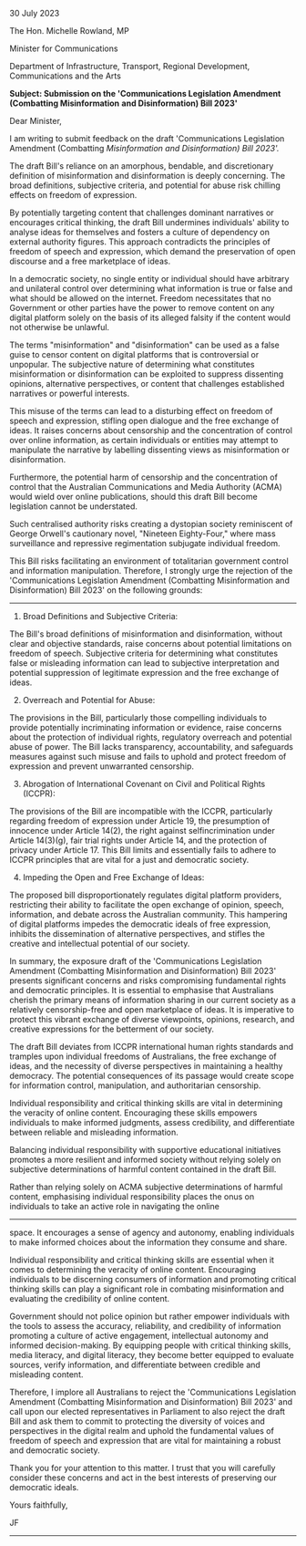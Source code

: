 30 July 2023

The Hon. Michelle Rowland, MP

Minister for Communications

Department of Infrastructure, Transport, Regional Development, Communications and the Arts

**Subject: Submission on the 'Communications Legislation Amendment (Combatting Misinformation**
**and Disinformation) Bill 2023'**

Dear Minister,

I am writing to submit feedback on the draft 'Communications Legislation Amendment (Combatting
_Misinformation and Disinformation) Bill 2023'._

The draft Bill's reliance on an amorphous, bendable, and discretionary definition of misinformation
and disinformation is deeply concerning. The broad definitions, subjective criteria, and potential for
abuse risk chilling effects on freedom of expression.

By potentially targeting content that challenges dominant narratives or encourages critical thinking,
the draft Bill undermines individuals' ability to analyse ideas for themselves and fosters a culture of
dependency on external authority figures. This approach contradicts the principles of freedom of
speech and expression, which demand the preservation of open discourse and a free marketplace of
ideas.

In a democratic society, no single entity or individual should have arbitrary and unilateral control
over determining what information is true or false and what should be allowed on the internet.
Freedom necessitates that no Government or other parties have the power to remove content on
any digital platform solely on the basis of its alleged falsity if the content would not otherwise be
unlawful.

The terms "misinformation" and "disinformation" can be used as a false guise to censor content on
digital platforms that is controversial or unpopular. The subjective nature of determining what
constitutes misinformation or disinformation can be exploited to suppress dissenting opinions,
alternative perspectives, or content that challenges established narratives or powerful interests.

This misuse of the terms can lead to a disturbing effect on freedom of speech and expression, stifling
open dialogue and the free exchange of ideas. It raises concerns about censorship and the
concentration of control over online information, as certain individuals or entities may attempt to
manipulate the narrative by labelling dissenting views as misinformation or disinformation.

Furthermore, the potential harm of censorship and the concentration of control that the Australian
Communications and Media Authority (ACMA) would wield over online publications, should this
draft Bill become legislation cannot be understated.

Such centralised authority risks creating a dystopian society reminiscent of George Orwell's
cautionary novel, "Nineteen Eighty-Four," where mass surveillance and repressive regimentation
subjugate individual freedom.

This Bill risks facilitating an environment of totalitarian government control and information
manipulation. Therefore, I strongly urge the rejection of the 'Communications Legislation
Amendment (Combatting Misinformation and Disinformation) Bill 2023' on the following grounds:


-----

1. Broad Definitions and Subjective Criteria:

The Bill's broad definitions of misinformation and disinformation, without clear and objective
standards, raise concerns about potential limitations on freedom of speech. Subjective criteria for
determining what constitutes false or misleading information can lead to subjective interpretation
and potential suppression of legitimate expression and the free exchange of ideas.

2. Overreach and Potential for Abuse:

The provisions in the Bill, particularly those compelling individuals to provide potentially
incriminating information or evidence, raise concerns about the protection of individual rights,
regulatory overreach and potential abuse of power. The Bill lacks transparency, accountability, and
safeguards measures against such misuse and fails to uphold and protect freedom of expression and
prevent unwarranted censorship.

3. Abrogation of International Covenant on Civil and Political Rights (ICCPR):

The provisions of the Bill are incompatible with the ICCPR, particularly regarding freedom of
expression under Article 19, the presumption of innocence under Article 14(2), the right against selfincrimination under Article 14(3)(g), fair trial rights under Article 14, and the protection of privacy
under Article 17. This Bill limits and essentially fails to adhere to ICCPR principles that are vital for a
just and democratic society.

4. Impeding the Open and Free Exchange of Ideas:

The proposed bill disproportionately regulates digital platform providers, restricting their ability to
facilitate the open exchange of opinion, speech, information, and debate across the Australian
community. This hampering of digital platforms impedes the democratic ideals of free expression,
inhibits the dissemination of alternative perspectives, and stifles the creative and intellectual
potential of our society.

In summary, the exposure draft of the 'Communications Legislation Amendment (Combatting
Misinformation and Disinformation) Bill 2023' presents significant concerns and risks compromising
fundamental rights and democratic principles. It is essential to emphasise that Australians cherish
the primary means of information sharing in our current society as a relatively censorship-free and
open marketplace of ideas. It is imperative to protect this vibrant exchange of diverse viewpoints,
opinions, research, and creative expressions for the betterment of our society.

The draft Bill deviates from ICCPR international human rights standards and tramples upon
individual freedoms of Australians, the free exchange of ideas, and the necessity of diverse
perspectives in maintaining a healthy democracy. The potential consequences of its passage would
create scope for information control, manipulation, and authoritarian censorship.

Individual responsibility and critical thinking skills are vital in determining the veracity of online
content. Encouraging these skills empowers individuals to make informed judgments, assess
credibility, and differentiate between reliable and misleading information.

Balancing individual responsibility with supportive educational initiatives promotes a more resilient
and informed society without relying solely on subjective determinations of harmful content
contained in the draft Bill.

Rather than relying solely on ACMA subjective determinations of harmful content, emphasising
individual responsibility places the onus on individuals to take an active role in navigating the online


-----

space. It encourages a sense of agency and autonomy, enabling individuals to make informed
choices about the information they consume and share.

Individual responsibility and critical thinking skills are essential when it comes to determining the
veracity of online content. Encouraging individuals to be discerning consumers of information and
promoting critical thinking skills can play a significant role in combating misinformation and
evaluating the credibility of online content.

Government should not police opinion but rather empower individuals with the tools to assess the
accuracy, reliability, and credibility of information promoting a culture of active engagement,
intellectual autonomy and informed decision-making. By equipping people with critical thinking
skills, media literacy, and digital literacy, they become better equipped to evaluate sources, verify
information, and differentiate between credible and misleading content.

Therefore, I implore all Australians to reject the 'Communications Legislation Amendment
(Combatting Misinformation and Disinformation) Bill 2023' and call upon our elected representatives
in Parliament to also reject the draft Bill and ask them to commit to protecting the diversity of voices
and perspectives in the digital realm and uphold the fundamental values of freedom of speech and
expression that are vital for maintaining a robust and democratic society.

Thank you for your attention to this matter. I trust that you will carefully consider these concerns
and act in the best interests of preserving our democratic ideals.

Yours faithfully,

JF


-----


